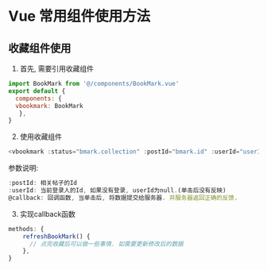 # Vue 常用组件使用方法

## 收藏组件使用

1. 首先, 需要引用收藏组件
```vue.js
import BookMark from '@/components/BookMark.vue'
export default {
  components: {
  vbookmark: BookMark
   },
}
```

2. 使用收藏组件

```vue.js
<vbookmark :status="bmark.collection" :postId="bmark.id" :userId="userInfo.userId" @callback="refreshBookMark"/>
```
参数说明:
```vue.js
:postId: 相关帖子的Id
:userId: 当前登录人的Id, 如果没有登录, userId为null.(单击后没有反映)
@callback: 回调函数, 当单击后, 将数据提交给服务器. 并服务器返回正确的反馈.
```

3. 实现callback函数

```vue.js
methods: {
    refreshBookMark() {
      // 点完收藏后可以做一些事情. 如需要更新修改后的数据
    },
}
```
